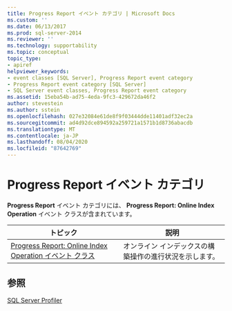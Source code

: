 ```yaml
---
title: Progress Report イベント カテゴリ | Microsoft Docs
ms.custom: ''
ms.date: 06/13/2017
ms.prod: sql-server-2014
ms.reviewer: ''
ms.technology: supportability
ms.topic: conceptual
topic_type:
- apiref
helpviewer_keywords:
- event classes [SQL Server], Progress Report event category
- Progress Report event category [SQL Server]
- SQL Server event classes, Progress Report event category
ms.assetid: 15eba54b-ad75-4eda-9fc3-429672da46f2
author: stevestein
ms.author: sstein
ms.openlocfilehash: 027e32084e61de8f9f03444dde11401adf32ec2a
ms.sourcegitcommit: ad4d92dce894592a259721a1571b1d8736abacdb
ms.translationtype: MT
ms.contentlocale: ja-JP
ms.lasthandoff: 08/04/2020
ms.locfileid: "87642769"
---
```

# <a name="progress-report-event-category"></a>Progress Report イベント カテゴリ
  **Progress Report** イベント カテゴリには、 **Progress Report: Online Index Operation** イベント クラスが含まれています。  
  
|トピック|説明|  
|-----------|-----------------|  
|[Progress Report: Online Index Operation イベント クラス](progress-report-online-index-operation-event-class.md)|オンライン インデックスの構築操作の進行状況を示します。|  
  
## <a name="see-also"></a>参照  
 [SQL Server Profiler](../../tools/sql-server-profiler/sql-server-profiler.md)  
  
  
